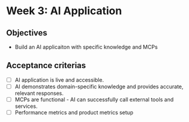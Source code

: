 # Week 3: AI Application

## Objectives
- Build an AI applicaiton with specific knowledge and MCPs

## Acceptance criterias
- [ ] AI application is live and accessible.
- [ ] AI demonstrates domain-specific knowledge and provides accurate, relevant responses.
- [ ] MCPs are functional - AI can successfully call external tools and services.
- [ ] Performance metrics and product metrics setup
